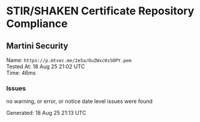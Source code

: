 # STIR/SHAKEN Certificate Repository Compliance

## Martini Security

Name: `https://p.mtsec.me/2e5a/OuZWxc0sSOPY.pem`\
Tested At: 18 Aug 25 21:02 UTC\
Time: 46ms

### Issues

no warning, or error, or notice date level issues were found

Generated: 18 Aug 25 21:13 UTC